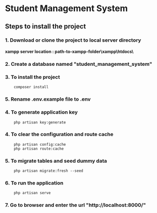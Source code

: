 # Student Management System
## Steps to install the project 
### 1. Download or clone the project to local server directory
#### xampp server location : path-to-xampp-folder\xampp\htdocs\
### 2. Create a database named "student_management_system"
### 3. To install the project 
        composer install
### 5. Rename .env.example file to .env
### 4. To generate application key
        php artisan key:generate
### 4. To clear the configuration and route cache
        php artisan config:cache
        php artisan route:cache
### 5. To migrate tables and seed dummy data      
        php artisan migrate:fresh --seed
### 6. To run the application
        php artisan serve
### 7. Go to browser and enter the url "http://localhost:8000/"       
